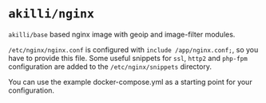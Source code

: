 # `akilli/nginx`

`akilli/base` based nginx image with geoip and image-filter modules.

`/etc/nginx/nginx.conf` is configured with `include /app/nginx.conf;`, so you have to provide this file. Some useful snippets for `ssl`, `http2` and `php-fpm` configuration are added to the `/etc/nginx/snippets` directory.

You can use the example docker-compose.yml as a starting point for your configuration.
